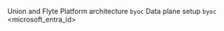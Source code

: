 Union and Flyte <union-and-flyte>
Platform architecture <platform-architecture> `byoc`
Data plane setup <data-plane-setup> `byoc`
    <data-plane-setup-on-aws>
    <data-plane-setup-on-gcp>
    <single-sign-on-setup>
        <microsoft_entra_id>
        <other-identity-providers>
    <configuring-your-data-plane>
    <multi-cluster>
<getting-started>
    <installing-development-tools>
    <creating-the-project>
    <looking-at-the-dependencies>
    <looking-at-the-workflow-code>
    <running-in-a-local-python-environment>
    <running-in-a-local-cluster>
    <setting-up-the-project-on-union>
    <deploying-the-project-on-union>
    <more-resources>
<core-concepts>
    <workflows>
        <standard-workflows>
        <subworkflows-and-sub-launch-plans>
        <dynamic-workflows>
        <eager-workflows>
        <launching-workflows>
        <viewing-workflows>
        <viewing-workflow-executions>
    <tasks>
        <task-types>
        <task-parameters>
        <launching-tasks>
        <viewing-tasks>
        <viewing-cloudwatch-logs-for-a-task>
        <task-software-environment>
            <imagespec>
            <imagespec-with-ecr>
            <imagespec-with-gar>
            <environment-variables>
            <secrets>
        <task-hardware-environment>
            <customizing-task-resources>
            <accelerators>
            <interruptible-instances>
            <task-level-monitoring>
    <launch-plans>
        <defining-launch-plans>
        <viewing-launch-plans>
        <notifications>
        <schedules>
        <activating-and-deactivating>
        <running-launch-plans>
        <reactive-workflows>
    <artifacts>
        <declaring-artifacts>
        <materializing-artifacts>
        <consuming-artifacts-in-workflows>
        <connecting-workflows-with-artifact-event-triggers>
        <viewing-artifacts>
    <caching>
<development-cycle>
    <registering-workflows>
    <task-resource-validation>
    <interactive-tasks>
    <setting-up-ci-cd-deployment>
    <unionremote>
<data-input-output>
    <flytefile>
    <accelerated-datasets>
<administration>
    <user-management>
    <usage>
    <applications>
    <cli-authentication>
<integrations>
    <enabling-aws-resources>
        <enabling-aws-s3>
        <enabling-aws-secrets-manager>
        <enabling-aws-ecr>
    <enabling-gcp-resources>
        <enabling-google-cloud-storage>
        <enabling-google-secret-manager>
        <enabling-google-artifact-registry>
        <enabling-bigquery>
    <agents>
        <airflow-agent>
            <airflow-agent-example>
        <sagemaker-agent>
            <sagemaker-agent-example>
        <databricks-agent>
             <databricks-agent-example>
        <file-sensor-agent>
            <file-sensor-agent-example>
        <bigquery-agent>
            <bigquery-agent-example>
        <mmcloud-agent>
            <mmcloud-agent-example>
        <dgx-agent>
        <chatgpt-agent>
            <chatgpt-agent-example>
        <snowflake-agent>
            <snowflake-agent-example>
<faq>